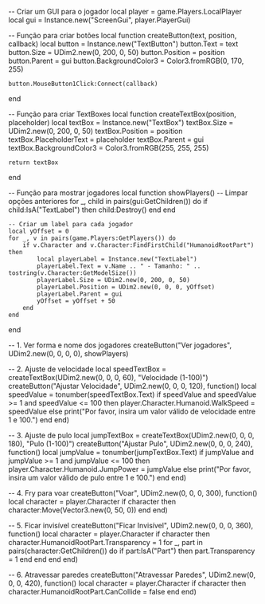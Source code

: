 -- Criar um GUI para o jogador
local player = game.Players.LocalPlayer
local gui = Instance.new("ScreenGui", player.PlayerGui)

-- Função para criar botões
local function createButton(text, position, callback)
    local button = Instance.new("TextButton")
    button.Text = text
    button.Size = UDim2.new(0, 200, 0, 50)
    button.Position = position
    button.Parent = gui
    button.BackgroundColor3 = Color3.fromRGB(0, 170, 255)
    
    button.MouseButton1Click:Connect(callback)
end

-- Função para criar TextBoxes
local function createTextBox(position, placeholder)
    local textBox = Instance.new("TextBox")
    textBox.Size = UDim2.new(0, 200, 0, 50)
    textBox.Position = position
    textBox.PlaceholderText = placeholder
    textBox.Parent = gui
    textBox.BackgroundColor3 = Color3.fromRGB(255, 255, 255)

    return textBox
end

-- Função para mostrar jogadores
local function showPlayers()
    -- Limpar opções anteriores
    for _, child in pairs(gui:GetChildren()) do
        if child:IsA("TextLabel") then
            child:Destroy()
        end
    end

    -- Criar um label para cada jogador
    local yOffset = 0
    for _, v in pairs(game.Players:GetPlayers()) do
        if v.Character and v.Character:FindFirstChild("HumanoidRootPart") then
            local playerLabel = Instance.new("TextLabel")
            playerLabel.Text = v.Name .. " - Tamanho: " .. tostring(v.Character:GetModelSize())
            playerLabel.Size = UDim2.new(0, 200, 0, 50)
            playerLabel.Position = UDim2.new(0, 0, 0, yOffset)
            playerLabel.Parent = gui
            yOffset = yOffset + 50
        end
    end
end

-- 1. Ver forma e nome dos jogadores
createButton("Ver jogadores", UDim2.new(0, 0, 0, 0), showPlayers)

-- 2. Ajuste de velocidade
local speedTextBox = createTextBox(UDim2.new(0, 0, 0, 60), "Velocidade (1-100)")
createButton("Ajustar Velocidade", UDim2.new(0, 0, 0, 120), function()
    local speedValue = tonumber(speedTextBox.Text)
    if speedValue and speedValue >= 1 and speedValue <= 100 then
        player.Character.Humanoid.WalkSpeed = speedValue
    else
        print("Por favor, insira um valor válido de velocidade entre 1 e 100.")
    end
end)

-- 3. Ajuste de pulo
local jumpTextBox = createTextBox(UDim2.new(0, 0, 0, 180), "Pulo (1-100)")
createButton("Ajustar Pulo", UDim2.new(0, 0, 0, 240), function()
    local jumpValue = tonumber(jumpTextBox.Text)
    if jumpValue and jumpValue >= 1 and jumpValue <= 100 then
        player.Character.Humanoid.JumpPower = jumpValue
    else
        print("Por favor, insira um valor válido de pulo entre 1 e 100.")
    end
end)

-- 4. Fry para voar
createButton("Voar", UDim2.new(0, 0, 0, 300), function()
    local character = player.Character
    if character then
        character:Move(Vector3.new(0, 50, 0))
    end
end)

-- 5. Ficar invisível
createButton("Ficar Invisível", UDim2.new(0, 0, 0, 360), function()
    local character = player.Character
    if character then
        character.HumanoidRootPart.Transparency = 1
        for _, part in pairs(character:GetChildren()) do
            if part:IsA("Part") then
                part.Transparency = 1
            end
        end
    end
end)

-- 6. Atravessar paredes
createButton("Atravessar Paredes", UDim2.new(0, 0, 0, 420), function()
    local character = player.Character
    if character then
        character.HumanoidRootPart.CanCollide = false
    end
end)
